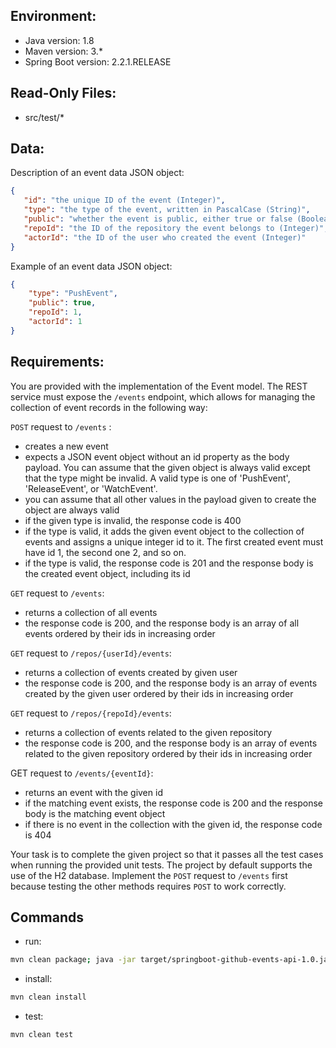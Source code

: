 ## Environment:
- Java version: 1.8
- Maven version: 3.*
- Spring Boot version: 2.2.1.RELEASE

## Read-Only Files:
- src/test/*

## Data:
Description of an event data JSON object:

```json
{
   "id": "the unique ID of the event (Integer)",
   "type": "the type of the event, written in PascalCase (String)",
   "public": "whether the event is public, either true or false (Boolean)",
   "repoId": "the ID of the repository the event belongs to (Integer)",
   "actorId": "the ID of the user who created the event (Integer)"
}
```

Example of an event data JSON object:
```json
{
    "type": "PushEvent",
    "public": true,
    "repoId": 1,
    "actorId": 1
}
```


## Requirements:
You are provided with the implementation of the Event model. The REST service must expose the `/events` endpoint, which allows for managing the collection of event records in the following way:

`POST` request to `/events` :
* creates a new event
* expects a JSON event object without an id property as the body payload. You can assume that the given object is always valid except that the type might be invalid. A valid type is one of 'PushEvent', 'ReleaseEvent', or 'WatchEvent'.
* you can assume that all other values in the payload given to create the object are always valid
* if the given type is invalid, the response code is 400
* if the type is valid, it adds the given event object to the collection of events and assigns a unique integer id to it. The first created event must have id 1, the second one 2, and so on.
* if the type is valid, the response code is 201 and the response body is the created event object, including its id

`GET` request to `/events`:
* returns a collection of all events
* the response code is 200, and the response body is an array of all events ordered by their ids in increasing order

`GET` request to `/repos/{userId}/events`:
* returns a collection of events created by given user
* the response code is 200, and the response body is an array of events created by the given user ordered by their ids in increasing order

`GET` request to `/repos/{repoId}/events`:
* returns a collection of events related to the given repository
* the response code is 200, and the response body is an array of events related to the given repository ordered by their ids in increasing order

GET request to `/events/{eventId}`:
* returns an event with the given id
* if the matching event exists, the response code is 200 and the response body is the matching event object
* if there is no event in the collection with the given id, the response code is 404

Your task is to complete the given project so that it passes all the test cases when running the provided unit tests. The project by default supports the use of the H2 database. Implement the `POST` request to `/events` first because testing the other methods requires `POST` to work correctly.

## Commands
- run: 
```bash
mvn clean package; java -jar target/springboot-github-events-api-1.0.jar
```
- install: 
```bash
mvn clean install
```
- test: 
```bash
mvn clean test
```
